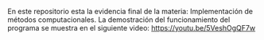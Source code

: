 En este repositorio esta la evidencia final de la materia: Implementación de métodos computacionales. La demostración del funcionamiento del programa se muestra en el siguiente video: https://youtu.be/5VeshOgQF7w
